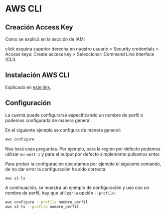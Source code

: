 # AWS CLI

## Creación Access Key

Como se explicó en la sección de IAM:

click esquina superior derecha en nuestro usuario > Security credentials > Access keys: Create access key > Seleccionar: Command Line Interface (CLI).

## Instalación AWS CLI

Explicado en [este link](https://docs.aws.amazon.com/cli/latest/userguide/getting-started-install.html).

## Configuración

La cuenta puede configurarse especificando un nombre de perfil o podemos configurarla de manera general.

En el siguiente ejemplo se configura de manera general:

```bash
aws configure
```

Nos hará unas preguntas. Por ejemplo, para la región por defecto podemos utilizar `eu-west-1` y para el output por defecto simplemente pulsamos enter.

Para probar la configuración ejecutamos por ejemplo el siguiente comando, de no dar error la configuración ha sido correcta:

```bash
aws s3 ls
```

A continuación, se muestra un ejemplo de configuración y uso con un nombre de perfil, hay que utilizar la opción `--profile`:

```bash
aws configure --profile nombre_perfil
aws s3 ls --profile nombre_perfil
```
